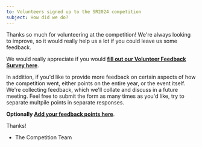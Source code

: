 ```yaml
---
to: Volunteers signed up to the SR2024 competition
subject: How did we do?
---
```


Thanks so much for volunteering at the competition! We're always looking to improve, so it would really help us a lot if you could leave us some feedback.

We would really appreciate if you would **[fill out our Volunteer Feedback Survey here](https://forms.gle/MvzoqyBDKJNHefaD9)**.

In addition, if you'd like to provide more feedback on certain aspects of how the competition went, either points on the entire year, or the event itself. We're collecting feedback, which we'll collate and discuss in a future meeting. Feel free to submit the form as many times as you'd like, try to separate multpile points in separate responses.

**Optionally [Add your feedback points here](https://forms.gle/fgxgsWpycZX8ijgs9)**.

Thanks!

- The Competition Team
